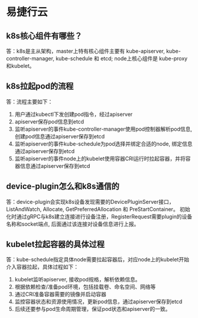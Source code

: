 # 易捷行云

## k8s核心组件有哪些？
答：k8s是主从架构，master上特有核心组件主要有 kube-apiserver, kube-controller-manager, kube-schedule 和 etcd;
node上核心组件是 kube-proxy和kubelet。

## k8s拉起pod的流程
答：流程主要如下：
1. 用户通过kubectl下发创建pod指令，经过apiserver
2. apiserver保存pod信息到etcd
3. 监听apiserver的事件kube-controller-manager使用pod控制器解析pod信息, 创建pod信息通过apiserver保存到etcd
4. 监听apiserver的事件kube-schedule为pod选择并绑定合适的node, 绑定信息通过apiserver保存到etcd
5. 监听apiserver的事件node上的kubelet使用容器CRI运行时拉起容器，并将容器信息通过apiserver保存到etcd

## device-plugin怎么和k8s通信的
答：device-plugin会实现k8s设备发现需要的DevicePluginServer接口，ListAndWatch, Allocate, GetPreferredAllocation 和 PreStartContainer。
初始化时通过gRPC与k8s建立连接进行设备注册，RegisterRequest需要plugin的设备名称和socket端点, 后面通过该连接对设备信息进行上报。

## kubelet拉起容器的具体过程
答：kube-schedule指定具体node需要拉起容器后，对应node上的kubelet开始介入容器拉起，具体过程如下：
1. kubelet监听apiserver, 接收pod规格，解析依赖信息。
2. 根据依赖检查/准备pod环境，包括挂载卷、命名空间、网络等
3. 通过CRI准备容器需要的镜像并启动容器
4. 监控容器状态和资源使用情况，更新pod信息，通过apiserver保存到etcd
5. 后续还要参与pod生命周期管理，保证pod状态和apiserver的一致。
